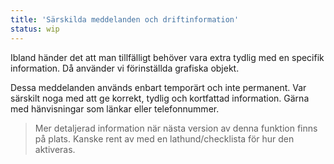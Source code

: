 ```yaml
---
title: 'Särskilda meddelanden och driftinformation'
status: wip
---
```

Ibland händer det att man tillfälligt behöver vara extra tydlig med en specifik information. Då använder vi förinställda grafiska objekt.

Dessa meddelanden används enbart temporärt och inte permanent. Var särskilt noga med att ge korrekt, tydlig och kortfattad information. Gärna med hänvisningar som länkar eller telefonnummer.

> Mer detaljerad information när nästa version av denna funktion finns på plats. Kanske rent av med en lathund/checklista för hur den aktiveras.
